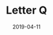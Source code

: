---
title: Letter Q
date: '2019-04-11'
thumb_image: images/mar-4yo/4-mar-1-letters.jpg
thumb_image_alt: Letter Q
image: images/mar-4yo/4-mar-1-letters.jpg
image_alt: Letter Q
template: project
---	